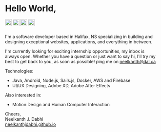 # Hello World,

<a href="https://www.linkedin.com/in/neelkanthjdabhi/" target="_blank">
  <img align="left" alt="Neelkanth Dabhi - LinkedIn" width="22px" src="https://cdn.jsdelivr.net/npm/simple-icons@v3/icons/linkedin.svg"/>
</a>
<a href="https://instagram.com/neelkanthjdabhi" target="_blank">
  <img align="left" alt="Neelkanth Dabhi - Instagram" width="22px" src="https://cdn.jsdelivr.net/npm/simple-icons@v3/icons/instagram.svg"/>
</a>
<a href="https://twitter.com/neelkanthjdabhi" target="_blank">
  <img align="left" alt="Neelkanth Dabhi - Twitter" width="22px" src="https://cdn.jsdelivr.net/npm/simple-icons@v3/icons/twitter.svg"/>
</a>
<a href="https://facebook.com/neelkanthjdabhi" target="_blank">
  <img align="left" alt="Neelkanth Dabhi - Facebook" width="22px" src="https://cdn.jsdelivr.net/npm/simple-icons@v3/icons/facebook.svg"/>
</a>
<br />
<br />

I'm a software developer based in Halifax, NS 
specializing in building and designing exceptional websites, applications, and everything in between.

I'm currently looking for exciting internship opportunities, my inbox is always open. 
Whether you have a question or just want to say hi, I'll try my best to get back to you, as soon as possible! ping me on neelkanth@dal.ca

Technologies:
- Java, Android, Node.js, Sails.js, Docker, AWS and Firebase
- UI/UX Designing, Adobe XD, Adobe After Effects

Also interested in:
- Motion Design and Human Computer Interaction


Cheers,  
Neelkanth J. Dabhi  
[neelkanthjdabhi.github.io](https://neelkanthjdabhi.github.io/)
